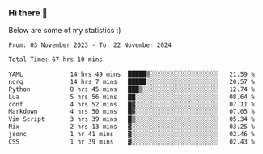 ### Hi there 👋
Below are some of my statistics :)

<!--START_SECTION:waka-->

```txt
From: 03 November 2023 - To: 22 November 2024

Total Time: 67 hrs 10 mins

YAML             14 hrs 49 mins  █████▒░░░░░░░░░░░░░░░░░░░   21.59 %
norg             14 hrs 7 mins   █████░░░░░░░░░░░░░░░░░░░░   20.57 %
Python           8 hrs 45 mins   ███▒░░░░░░░░░░░░░░░░░░░░░   12.74 %
Lua              5 hrs 56 mins   ██░░░░░░░░░░░░░░░░░░░░░░░   08.64 %
conf             4 hrs 52 mins   █▓░░░░░░░░░░░░░░░░░░░░░░░   07.11 %
Markdown         4 hrs 50 mins   █▓░░░░░░░░░░░░░░░░░░░░░░░   07.05 %
Vim Script       3 hrs 39 mins   █▒░░░░░░░░░░░░░░░░░░░░░░░   05.34 %
Nix              2 hrs 13 mins   ▓░░░░░░░░░░░░░░░░░░░░░░░░   03.25 %
jsonc            1 hr 41 mins    ▓░░░░░░░░░░░░░░░░░░░░░░░░   02.46 %
CSS              1 hr 39 mins    ▓░░░░░░░░░░░░░░░░░░░░░░░░   02.43 %
```

<!--END_SECTION:waka-->

<!--
**KlapenHz/KlapenHz** is a ✨ _special_ ✨ repository because its `README.md` (this file) appears on your GitHub profile.

Here are some ideas to get you started:

- 🔭 I’m currently working on ...
- 🌱 I’m currently learning ...
- 👯 I’m looking to collaborate on ...
- 🤔 I’m looking for help with ...
- 💬 Ask me about ...
- 📫 How to reach me: ...
- 😄 Pronouns: ...
- ⚡ Fun fact: ...
-->
